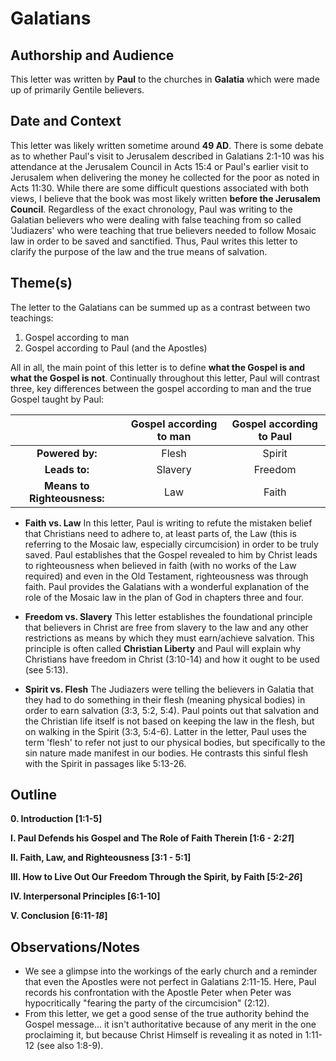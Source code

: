 # Galatians

## Authorship and Audience
This letter was written by **Paul** to the churches in **Galatia** which were made up of primarily Gentile believers.

## Date and Context
This letter was likely written sometime around **49 AD**. There is some debate as to whether Paul's visit to Jerusalem described in Galatians 2:1-10 was his attendance at the Jerusalem Council in Acts 15:4 or Paul's earlier visit to Jerusalem when delivering the money he collected for the poor as noted in Acts 11:30. While there are some difficult questions associated with both views, I believe that the book was most likely written **before the Jerusalem Council**. Regardless of the exact chronology, Paul was writing to the Galatian believers who were dealing with false teaching from so called 'Judiazers' who were teaching that true believers needed to follow Mosaic law in order to be saved and sanctified. Thus, Paul writes this letter to clarify the purpose of the law and the true means of salvation.

## Theme(s)
The letter to the Galatians can be summed up as a contrast between two teachings:

1. Gospel according to man
2. Gospel according to Paul (and the Apostles)

All in all, the main point of this letter is to define **what the Gospel is and what the Gospel is not**. Continually throughout this letter, Paul will contrast three, key differences between the gospel according to man and the true Gospel taught by Paul:

|                             | Gospel according to man | Gospel according to Paul |  
| :---------------------:     | :---------------------: | :---------------------:  |  
| **Powered by:**             | Flesh                   | Spirit                   |  
| **Leads to:**               | Slavery                 | Freedom                  |  
| **Means to Righteousness:** | Law                     | Faith                    |  

- **Faith vs. Law**  In this letter, Paul is writing to refute the mistaken belief that Christians need to adhere to, at least parts of, the Law (this is referring to the Mosaic law, especially circumcision) in order to be truly saved. Paul establishes that the Gospel revealed to him by Christ leads to righteousness when believed in faith (with no works of the Law required) and even in the Old Testament, righteousness was through faith. Paul provides the Galatians with a wonderful explanation of the role of the Mosaic law in the plan of God in chapters three and four.

- **Freedom vs. Slavery**  This letter establishes the foundational principle that believers in Christ are free from slavery to the law and any other restrictions as means by which they must earn/achieve salvation. This principle is often called **Christian Liberty** and Paul will explain why Christians have freedom in Christ (3:10-14) and how it ought to be used (see 5:13).

- **Spirit vs. Flesh**  The Judiazers were telling the believers in Galatia that they had to do something in their flesh (meaning physical bodies) in order to earn salvation (3:3, 5:2, 5:4). Paul points out that salvation and the Christian life itself is not based on keeping the law in the flesh, but on walking in the Spirit (3:3, 5:4-6). Latter in the letter, Paul uses the term 'flesh' to refer not just to our physical bodies, but specifically to the sin nature made manifest in our bodies. He contrasts this sinful flesh with the Spirit in passages like 5:13-26.

## Outline
**0. Introduction  [1:1-5]**

**I. Paul Defends his Gospel and The Role of Faith Therein  [1:6 - 2:*21*]**

**II. Faith, Law, and Righteousness  [3:1 - 5:1]**

**III. How to Live Out Our Freedom Through the Spirit, by Faith  [5:2-*26*]**

**IV. Interpersonal Principles  [6:1-10]**

**V. Conclusion  [6:11-*18*]**

## Observations/Notes

  - We see a glimpse into the workings of the early church and a reminder that even the Apostles were not perfect in Galatians 2:11-15. Here, Paul records his confrontation with the Apostle Peter when Peter was hypocritically "fearing the party of the circumcision" (2:12).
  - From this letter, we get a good sense of the true authority behind the Gospel message... it isn't authoritative because of any merit in the one proclaiming it, but because Christ Himself is revealing it as noted in 1:11-12 (see also 1:8-9).
